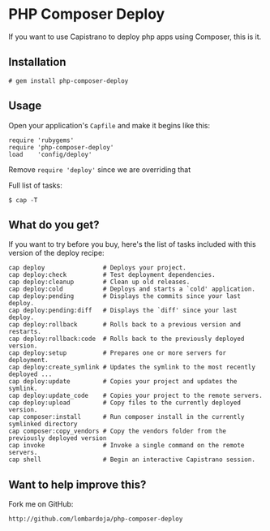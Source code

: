 # PHP Composer Deploy

If you want to use Capistrano to deploy php apps using Composer, this is it.

## Installation

    # gem install php-composer-deploy

## Usage

Open your application's `Capfile` and make it begins like this:

    require 'rubygems'
    require 'php-composer-deploy'
    load    'config/deploy'

Remove `require 'deploy'` since we are overriding that

Full list of tasks:

    $ cap -T

## What do you get?

If you want to try before you buy, here's the list of tasks included with this version of the deploy recipe:

    cap deploy                # Deploys your project.
    cap deploy:check          # Test deployment dependencies.
    cap deploy:cleanup        # Clean up old releases.
    cap deploy:cold           # Deploys and starts a `cold' application.
    cap deploy:pending        # Displays the commits since your last deploy.
    cap deploy:pending:diff   # Displays the `diff' since your last deploy.
    cap deploy:rollback       # Rolls back to a previous version and restarts.
    cap deploy:rollback:code  # Rolls back to the previously deployed version.
    cap deploy:setup          # Prepares one or more servers for deployment.
    cap deploy:create_symlink # Updates the symlink to the most recently deployed ...
    cap deploy:update         # Copies your project and updates the symlink.
    cap deploy:update_code    # Copies your project to the remote servers.
    cap deploy:upload         # Copy files to the currently deployed version.
    cap composer:install      # Run composer install in the currently symlinked directory
    cap composer:copy_vendors # Copy the vendors folder from the previously deployed version
    cap invoke                # Invoke a single command on the remote servers.
    cap shell                 # Begin an interactive Capistrano session.


## Want to help improve this?

Fork me on GitHub:

    http://github.com/lombardoja/php-composer-deploy
